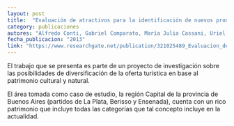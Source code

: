 ```yaml
---
layout: post
title:  "Evaluación de atractivos para la identificación de nuevos productos turísticos. Caso de estudio: Región Capital de la provincia de Buenos Aires"
category: publicaciones
autores: "Alfredo Conti, Gabriel Comparato, María Julia Cassani, Uriel Charne, Florencia Viviana Moscoso, Ana Clara Rucci, Virginia Sahores Avalis"
fecha_publicacion: "2013"
link: "https://www.researchgate.net/publication/321025489_Evaluacion_de_atractivos_para_la_identificacion_de_nuevos_productos_turisticos_Caso_de_estudio_region_Capital_de_la_provincia_de_Buenos_Aires"
---
```


El trabajo que se presenta es parte de un proyecto de investigación
sobre las posibilidades de diversificación de la oferta turística
en base al patrimonio cultural y natural.

El área tomada como caso de estudio,
la región Capital de la provincia de Buenos Aires
(partidos de La Plata, Berisso y Ensenada),
cuenta con un rico patrimonio que incluye
todas las categorías que tal concepto incluye en la actualidad.

